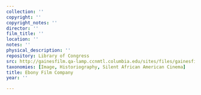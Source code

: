 ```yaml
---
collection: ''
copyright: ''
copyright_notes: ''
director: ''
film_title: ''
location: ''
notes: ''
physical_description: ''
repository: Library of Congress
src: http://gainesfilm.qa-lamp.ccnmtl.columbia.edu/sites/files/gainesfilm/images/ebony.jpg
taxonomies: [Image, Historiography, Silent African American Cinema]
title: Ebony Film Company
year: ''

---
```

